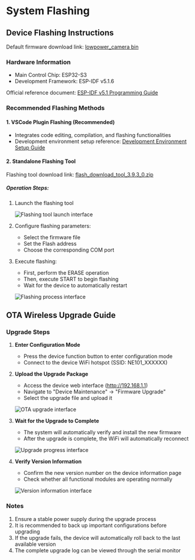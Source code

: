 # System Flashing

## Device Flashing Instructions

Default firmware download link: [lowpower_camera bin](https://github.com/camthink-ai/lowpower_camera/tree/main/bin/NE_101.1.0.1.bin)

### Hardware Information

- Main Control Chip: ESP32-S3
- Development Framework: ESP-IDF v5.1.6

Official reference document: [ESP-IDF v5.1 Programming Guide](https://docs.espressif.com/projects/esp-idf/en/release-v5.1/esp32s3/get-started/windows-setup.html)

### Recommended Flashing Methods

#### 1. VSCode Plugin Flashing (Recommended)

- Integrates code editing, compilation, and flashing functionalities
- Development environment setup reference: [Development Environment Setup Guide](./Development%20Environment%20Setup)

#### 2. Standalone Flashing Tool

Flashing tool download link: [flash_download_tool_3.9.3_0.zip](https://github.com/camthink-ai/lowpower_camera/blob/main/tools/flash_download_tool_3.9.3_0.zip)

##### Operation Steps:

1. Launch the flashing tool
   
   ![Flashing tool launch interface](/img/NE101_flash_tool.png)

2. Configure flashing parameters:
   
   - Select the firmware file
   - Set the Flash address
   - Choose the corresponding COM port

3. Execute flashing:
   
   - First, perform the ERASE operation
   - Then, execute START to begin flashing
   - Wait for the device to automatically restart
   
   ![Flashing process interface](/img/NE101_flash_tool1.png)

## OTA Wireless Upgrade Guide

### Upgrade Steps

1. **Enter Configuration Mode**
   
   - Press the device function button to enter configuration mode
   - Connect to the device WiFi hotspot (SSID: NE101_XXXXXX)

2. **Upload the Upgrade Package**
   
   - Access the device web interface (http://192.168.1.1)
   - Navigate to "Device Maintenance" → "Firmware Upgrade"
   - Select the upgrade file and upload it
   
   ![OTA upgrade interface](/img/NE101_ota.png)

3. **Wait for the Upgrade to Complete**
   
   - The system will automatically verify and install the new firmware
   - After the upgrade is complete, the WiFi will automatically reconnect
   
   ![Upgrade progress interface](/img/NE101_ota2.png)

4. **Verify Version Information**
   
   - Confirm the new version number on the device information page
   - Check whether all functional modules are operating normally
   
   ![Version information interface](/img/NE101_ota3.png)

### Notes

1. Ensure a stable power supply during the upgrade process
2. It is recommended to back up important configurations before upgrading
3. If the upgrade fails, the device will automatically roll back to the last available version
4. The complete upgrade log can be viewed through the serial monitor